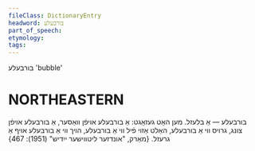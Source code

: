 ```yaml
---
fileClass: DictionaryEntry
headword: בורבעלע
part_of_speech: 
etymology: 
tags: 
---
```

בורבעלע
'bubble'

NORTHEASTERN
==============

בורבעלע — אַ בלעזל. מען האָט געזאָגט: אַ בורבעלע אויפֿן וואַסער, אַ בורבעלע אויפֿן צונג, גרויס ווי אַ בורבעלע, האַלט אַזוי פֿיל ווי אַ בורבעלע, הויך ווי אַ בורבעלע אויף אַ גרעזל.
{מאַרק, "אונדזער ליטווישער ייִדיש" (1951): 467}

